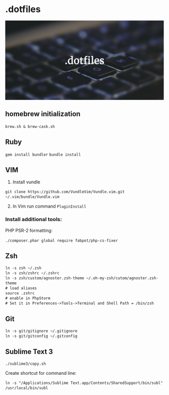 .dotfiles
========

<p align="center">
	<img src="logo.png" alt="dotfiles">
</p>

## homebrew initialization
```brew.sh & brew-cask.sh```

## Ruby
```gem install bundler```
```bundle install```

## VIM

1. Install vundle 
```
git clone https://github.com/VundleVim/Vundle.vim.git ~/.vim/bundle/Vundle.vim
```
2. In Vim run command `PluginInstall`

### Install additional tools:

PHP PSR-2 formatting:

```./composer.phar global require fabpot/php-cs-fixer```

## Zsh

```
ln -s zsh ~/.zsh
ln -s zsh/zshrc ~/.zshrc
ln -s zsh/custom/agnoster.zsh-theme ~/.oh-my-zsh/cutom/agnoster.zsh-theme
# load aliases
source .zshrc
# enable in PhpStorm 
# Set it in Preferences->Tools->Terminal and Shell Path = /bin/zsh
```

## Git
```
ln -s git/gitignore ~/.gitignore
ln -s git/gitconfig ~/.gitconfig
```

## Sublime Text 3
```
./sublime3/copy.sh
```

Create shortcut for command line:
```
ln -s "/Applications/Sublime Text.app/Contents/SharedSupport/bin/subl" /usr/local/bin/subl
```
